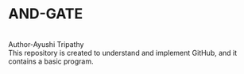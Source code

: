 # AND-GATE
<br>
Author-Ayushi Tripathy
<br>
This repository is created to understand and implement GitHub, and it contains a basic program.
